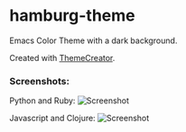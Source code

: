 # hamburg-theme
Emacs Color Theme with a dark background.

Created with [ThemeCreator](https://github.com/mswift42/themecreator).

### Screenshots:
Python and Ruby:
![Screenshot ](https://github.com/mswift42/hamburg-theme/raw/master/emacshamburgpyruby.png)

Javascript and Clojure:
![Screenshot ](https://github.com/mswift42/hamburg-theme/raw/master/emacshamburgjsclojure.png)

